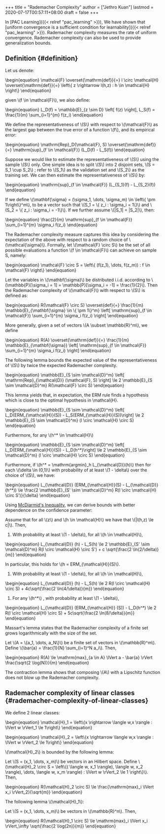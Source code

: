 +++
title = "Rademacher Complexity"
author = ["Jethro Kuan"]
lastmod = 2020-07-17T00:57:11+08:00
draft = false
+++

In [PAC Learning]({{< relref "pac_learning" >}}), We have shown that [uniform convergence is a
sufficient condition for learnability]({{< relref "pac_learning" >}}). Rademacher complexity measures
the rate of uniform convergence. Rademacher complexity can also be
used to provide generalization bounds.

## Definition {#definition}

Let us denote:

\begin{equation}
\mathcal{F} \overset{\mathrm{def}}{=} l \circ \mathcal{H}
\overset{\mathrm{def}}{=} \left\\{ z \rightarrow l(h,z) : h \in \mathcal{H} \right\\}
\end{equation}

given \\(f \in \mathcal{F}\\), we also define:

\begin{equation}
L_D(f) = \mathbb{E}\_{z \sim D} \left[ f(z) \right], L_S(f) =
\frac{1}{m} \sum\_{i=1}^{m} f(z_i)
\end{equation}

We define the representativeness of \\(S\\) with respect to \\(\mathcal{F}\\)
as the largest gap between the true error of a function \\(f\\), and its
empirical error:

\begin{equation}
\mathrm{Rep}\_D(\mathcal{F}, S) \overset{\mathrm{def}}{=}
\mathrm{sup}\_{f \in \mathcal{F}} (L_D(f) - L_S(f))
\end{equation}

Suppose we would like to estimate the representativeness of \\(S\\) using
the sample \\(S\\) only. One simple idea is to split \\(S\\) into 2 disjoint
sets, \\(S = S_1 \cup S_2\\) ; refer to \\(S_1\\) as the validation set and
\\(S_2\\) as the training set. We can then estimate the representativeness
of \\(S\\) by:

\begin{equation}
\mathrm{sup}\_{f \in \mathcal{F}} (L\_{S_1}(f) - L\_{S_2}(f))
\end{equation}

If we define \\(\mathbf{\sigma} = (\sigma_1, \dots, \sigma_m) \in
\left\\{ \pm 1\right\\}^m\\), to be a vector such that \\(S_1 = \\{ z_i :
\sigma_i = 1\\}\\) and \\(S_2 = \\{ z_i : \sigma_i = -1\\}\\). If we further
assume \\(|S_1| = |S_2|\\), then:

\begin{equation}
\frac{2}{m} \mathrm{sup}\_{f \in \mathcal{F}} \sum\_{i=1}^{m} \sigma_i f(z_i)
\end{equation}

The Rademacher complexity measure captures this idea by considering
the expectation of the above with respect to a random choice of
\\(\mathcal{\sigma}\\). Formally, let \\(\mathcal{F} \circ S\\) be the set of
all possible evaluations a function \\(f \in \mathcal{F}\\) can achieve on
sample S, namely:

\begin{equation}
\mathcal{F} \circ S = \left\\{ (f(z_1), \dots, f(z_m)) : f \in \mathcal{F} \right\\}
\end{equation}

Let the variables in \\(\mathbf{\sigma}\\) be distributed i.i.d. according
to \\(\mathbb{P}[\sigma\_i = 1] = \mathbb{P}[\sigma\_i = -1] =
\frac{1}{2}\\). Then the Rademacher complexity of \\(\mathcal{F}\\) with
respect to \\(S\\) is defined as:

\begin{equation}
R(\mathcal{F} \circ S) \overset{def}{=} \frac{1}{m}
\mathbb{E}\_{\mathbf{\sigma} \in \\{ \pm 1\\}^m} \left[ \mathrm{sup}\_{f
\in \mathcal{F}} \sum\_{i=1}^{m} \sigma\_i f(z\_i) \right]
\end{equation}

More generally, given a set of vectors \\(A \subset \mathbb{R}^m\\), we
define

\begin{equation}
R(A) \overset{\mathrm{def}}{=} \frac{1}{m}
\mathbb{E}\_{\mathbf{\sigma}} \left[ \mathrm{sup}\_{f \in \mathcal{F}}
\sum\_{i=1}^{m} \sigma\_i f(z\_i) \right]
\end{equation}

The following lemma bounds the expected value of the
representativeness of \\(S\\) by twice the expected Rademacher complexity.

<div class="lemma">
  <div></div>

\begin{equation}
\mathbb{E}\_{S \sim \mathcal{D}^m} \left[ \mathrm{Rep}\_{\mathcal{D}}
(\mathcal{F}, S) \right] \le 2 \mathbb{E}\_{S \sim \mathcal{D}^m}
R(\mathcal{F} \circ S)
\end{equation}

</div>

This lemma yields that, in expectation, the ERM rule finds a
hypothesis which is close to the optimal hypothesis in \mathcal{H}.

<div class="theorem">
  <div></div>

\begin{equation}
\mathbb{E}\_{S \sim \mathcal{D}^m} \left[ L\_D(ERM\_{\mathcal{H}}(S)) -
L\_S(ERM\_{\mathcal{H}}(S))\right] \le 2 \mathbb{E}\_{S \sim
\mathcal{D}^m} (l \circ \mathcal{H} \circ S)
\end{equation}

Furthermore, for any \\(h^\* \in \mathcal{H}\\)

\begin{equation}
\mathbb{E}\_{S \sim \mathcal{D}^m} \left[ L\_D(ERM\_{\mathcal{H}}(S)) -
L\_D(h^\*)\right] \le 2 \mathbb{E}\_{S \sim
\mathcal{D}^m} (l \circ \mathcal{H} \circ S)
\end{equation}

Furthermore, if \\(h^\* = \mathrm{argmin}\_h L\_{\mathcal{D}}(h)\\) then for
each \\(\delta \in (0,1)\\) with probability of at least \\(1 - \delta\\) over
the choice of \\(S\\), we have:

\begin{equation}
L\_{\mathcal{D}} (ERM\_{\mathcal{H}}(S) - L\_{\mathcal{D}}(h^\*)) \le
\frac{2 \mathbb{E}\_{S' \sim \mathcal{D}^m} R(l \circ \mathcal{H}
\circ S')}{\delta}
\end{equation}

</div>

Using [McDiarmid's Inequality](https://people.eecs.berkeley.edu/~bartlett/courses/281b-sp08/13.pdf), we can derive bounds with better
dependence on the confidence parameter:

<div class="theorem">
  <div></div>

Assume that for all \\(z\\) and \\(h \in \mathcal{H}\\) we have that \\(|l(h,z)
\le c|\\). Then,

1.  With probability at least \\(1 - \delta\\), for all \\(h \in
    \mathcal{H}\\),

\begin{equation}
L\_{\mathcal{D}} (h) - L_S(h) \le 2 \mathbb{E}\_{S' \sim
\mathcal{D}^m} R(l \circ \mathcal{H} \circ S') + c \sqrt{\frac{2 \ln(2/\delta)}{m}}
\end{equation}

In particular, this holds for \\(h = ERM\_{\mathcal{H}}(S)\\).

1.  With probability at least \\(1 - \delta\\), for all \\(h \in
    \mathcal{H}\\),

\begin{equation}
L\_{\mathcal{D}} (h) - L_S(h) \le 2 R(l \circ \mathcal{H} \circ S) +
4c\sqrt{\frac{2 \ln(4/\delta)}{m}}
\end{equation}

1.  For any \\(h^\*\\) , with probability at least \\(1 - \delta\\),

\begin{equation}
L\_{\mathcal{D}} (ERM\_{\mathcal{H}} (S)) - L_D(h^\*) \le 2 R(l \circ \mathcal{H} \circ S) +
5c\sqrt{\frac{2 \ln(8/\delta)}{m}}
\end{equation}

</div>

Massart's lemma states that the Rademacher complexity of a finite set
grows logarithmically with the size of the set.

<div class="lemma">
  <div></div>

Let \\(A = \\{a_1, \dots, a_N\\}\\) be a finite set of vectors in
\\(\mathbb{R}^m\\). Define \\(\bar{a} = \frac{1}{N} \sum\_{i=1}^N a_i\\).
Then,

\begin{equation}
R(A) \le \mathrm{max}\_{a \in A} \lVert a - \bar{a} \rVert
\frac{\sqrt{2 \log(N)}}{m}
\end{equation}

</div>

The contraction lemma shows that composing \\(A\\) with a Lipschitz
function does not blow up the Rademacher complexity.

## Rademacher complexity of linear classes {#rademacher-complexity-of-linear-classes}

We define 2 linear classes:

\begin{equation}
\mathcal{H}\_1 = \left\\{x \rightarrow \langle w,x \rangle : \lVert w
\rVert_1 \le 1\right\\}
\end{equation}

\begin{equation}
\mathcal{H}\_2 = \left\\{x \rightarrow \langle w,x \rangle : \lVert w
\rVert_2 \le 1\right\\}
\end{equation}

\\(\mathcal{H}\_2\\) is bounded by the following lemma:

<div class="lemma">
  <div></div>

Let \\(S = (x_1, \dots, x_m)\\) be vectors in an Hilbert space. Define
\\(\mathcal{H}\_2 \circ S = \left\\{( \langle w, x_1 \rangle), \langle w,
x_2 \rangle), \dots, \langle w, x_m \rangle) : \lVert w \rVert_2 \le 1
\right\\}\\). Then,

\begin{equation}
R(\mathcal{H}\_2 \circ S) \le \frac{\mathrm{max}\_i \lVert x_i \rVert_2}{\sqrt{m}}
\end{equation}

</div>

The following lemma \\(\mathcal{H}\_1\\):

<div class="lemma">
  <div></div>

Let \\(S = (x_1, \dots, x_m)\\) be vectors in \\(\mathbb{R}^n\\). Then,

\begin{equation}
R(\mathcal{H}\_1 \circ S) \le \mathrm{max}\_i \lVert x_i \rVert\_\infty
\sqrt{\frac{2 \log(2n)}{m}}
\end{equation}

</div>
